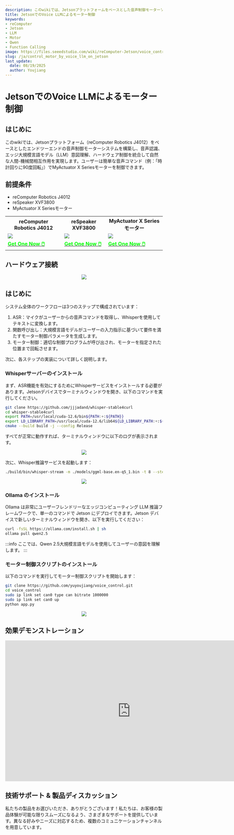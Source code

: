```yaml
---
description: このwikiでは、Jetsonプラットフォームをベースとした音声制御モーターソリューションを紹介し、必要なハードウェア、接続方法、ソフトウェア展開手順について詳しく説明します。
title: JetsonでのVoice LLMによるモーター制御
keywords:
- reComputer
- Jetson
- LLM
- Motor
- Qwen
- Function Calling
image: https://files.seeedstudio.com/wiki/reComputer-Jetson/voice_control/hardware_connect.webp
slug: /ja/control_motor_by_voice_llm_on_jetson
last_update:
  date: 08/19/2025
  author: Youjiang
---
```



# JetsonでのVoice LLMによるモーター制御

## はじめに

このwikiでは、Jetsonプラットフォーム（reComputer Robotics J4012）をベースとしたエンドツーエンドの音声制御モーターシステムを構築し、音声認識、エッジ大規模言語モデル（LLM）意図理解、ハードウェア制御を統合して自然な人間-機械間相互作用を実現します。ユーザーは簡単な音声コマンド（例：「時計回りに90度回転」）でMyActuator X Seriesモーターを制御できます。

## 前提条件
- reComputer Robotics J4012
- reSpeaker XVF3800
- MyActuator X Seriesモーター

<table align="center">
    <tr>
        <th>reComputer Robotics J4012</th>
        <th>reSpeaker XVF3800</th>
        <th>MyActuator X Seriesモーター</th>
    </tr>
    <tr>
        <td>
            <div style={{textAlign:'center'}}>
                <img src="https://media-cdn.seeedstudio.com/media/catalog/product/cache/bb49d3ec4ee05b6f018e93f896b8a25d/1/-/1-114110310-recomputer-robotics_2.jpg" style={{width:250, height:'auto'}}/>
            </div>
        </td>
        <td>
            <div style={{textAlign:'center'}}>
                <img src="https://media-cdn.seeedstudio.com/media/catalog/product/cache/bb49d3ec4ee05b6f018e93f896b8a25d/1/-/1-respeaker-xvf3800-4-mic-array-with-xiao-esp32s3.jpg" style={{width:250, height:'auto'}}/>
            </div>
        </td>
        <td>
            <div style={{textAlign:'center'}}>
                <img src="https://media-cdn.seeedstudio.com/media/catalog/product/cache/bb49d3ec4ee05b6f018e93f896b8a25d/i/m/image-motor.png" style={{width:250, height:'auto'}}/>
            </div>
        </td>
    </tr>
    <tr>
        <td>
            <div class="get_one_now_container" style={{textAlign: 'center'}}>
                <a class="get_one_now_item" href="https://www.seeedstudio.com/reComputer-Robotics-J4012-p-6505.html">
                    <strong><span><font color={'FFFFFF'} size={"4"}> Get One Now 🖱️</font></span></strong>
                </a>
            </div>
        </td>
        <td>
            <div class="get_one_now_container" style={{textAlign: 'center'}}>
                <a class="get_one_now_item" href="https://www.seeedstudio.com/ReSpeaker-XVF3800-4-Mic-Array-With-XIAO-ESP32S3-p-6489.html">
                    <strong><span><font color={'FFFFFF'} size={"4"}> Get One Now 🖱️</font></span></strong>
                </a>
            </div>
        </td>
        <td>
            <div class="get_one_now_container" style={{textAlign: 'center'}}>
                <a class="get_one_now_item" href="https://www.seeedstudio.com/Myactuator-X4-P36-Planetary-Actuator-p-6469.html">
                    <strong><span><font color={'FFFFFF'} size={"4"}> Get One Now 🖱️</font></span></strong>
                </a>
            </div>
        </td>
    </tr>
</table>

## ハードウェア接続

<div align="center">
    <img width={900} 
     src="https://files.seeedstudio.com/wiki/reComputer-Jetson/voice_control/hardware_connect.jfif" />
</div>

## はじめに

システム全体のワークフローは3つのステップで構成されています：

1. ASR：マイクがユーザーからの音声コマンドを取得し、Whisperを使用してテキストに変換します。
2. 関数呼び出し：大規模言語モデルがユーザーの入力指示に基づいて要件を満たすモーター制御パラメータを生成します。
3. モーター制御：適切な制御プログラムが呼び出され、モーターを指定された位置まで回転させます。

次に、各ステップの実装について詳しく説明します。

### Whisperサーバーのインストール

まず、ASR機能を有効にするためにWhisperサービスをインストールする必要があります。Jetsonデバイスでターミナルウィンドウを開き、以下のコマンドを実行してください。

```bash
git clone https://github.com/jjjadand/whisper-stable4curl
cd whisper-stable4curl
export PATH=/usr/local/cuda-12.6/bin${PATH:+:${PATH}}
export LD_LIBRARY_PATH=/usr/local/cuda-12.6/lib64${LD_LIBRARY_PATH:+:${LD_LIBRARY_PATH}}
cmake --build build -j --config Release
```

すべてが正常に動作すれば、ターミナルウィンドウに以下のログが表示されます。

<div align="center">
    <img width={900} 
     src="https://files.seeedstudio.com/wiki/reComputer-Jetson/voice_control/whisper.png" />
</div>

次に、Whisper推論サービスを起動します：

```bash
./build/bin/whisper-stream -m ./models/ggml-base.en-q5_1.bin -t 8 --step 0 --length 7000 -vth 0.7 --keep 1200
```

<div align="center">
    <img width={900} 
     src="https://files.seeedstudio.com/wiki/reComputer-Jetson/voice_control/launch_whisper.png" />
</div>

### Ollama のインストール

Ollama は非常にユーザーフレンドリーなエッジコンピューティング LLM 推論フレームワークで、単一のコマンドで Jetson にデプロイできます。Jetson デバイスで新しいターミナルウィンドウを開き、以下を実行してください：

```bash
curl -fsSL https://ollama.com/install.sh | sh
ollama pull qwen2.5
```

:::info
ここでは、Qwen 2.5大規模言語モデルを使用してユーザーの意図を理解します。
:::

### モーター制御スクリプトのインストール

以下のコマンドを実行してモーター制御スクリプトを開始します：

```bash
git clone https://github.com/yuyoujiang/voice_control.git
cd voice_control
sudo ip link set can0 type can bitrate 1000000
sudo ip link set can0 up
python app.py
```

<div align="center">
    <img width={900} 
     src="https://files.seeedstudio.com/wiki/reComputer-Jetson/voice_control/motor_control.png" />
</div>


## 効果デモンストレーション


<div class="video-container">
    <iframe width="800" height="450" src="https://www.youtube.com/embed/ORv8x0aSXfQ" title="🤖 Voice-Controlled Robot: Full Pipeline from Speech Recognition to Motor Control!" frameborder="0" allow="accelerometer; autoplay; clipboard-write; encrypted-media; gyroscope; picture-in-picture; web-share" referrerpolicy="strict-origin-when-cross-origin" allowfullscreen></iframe>
</div>


## 技術サポート & 製品ディスカッション

私たちの製品をお選びいただき、ありがとうございます！私たちは、お客様の製品体験が可能な限りスムーズになるよう、さまざまなサポートを提供しています。異なる好みやニーズに対応するため、複数のコミュニケーションチャンネルを用意しています。

<div class="button_tech_support_container">
<a href="https://forum.seeedstudio.com/" class="button_forum"></a> 
<a href="https://www.seeedstudio.com/contacts" class="button_email"></a>
</div>

<div class="button_tech_support_container">
<a href="https://discord.gg/eWkprNDMU7" class="button_discord"></a> 
<a href="https://github.com/Seeed-Studio/wiki-documents/discussions/69" class="button_discussion"></a>
</div>